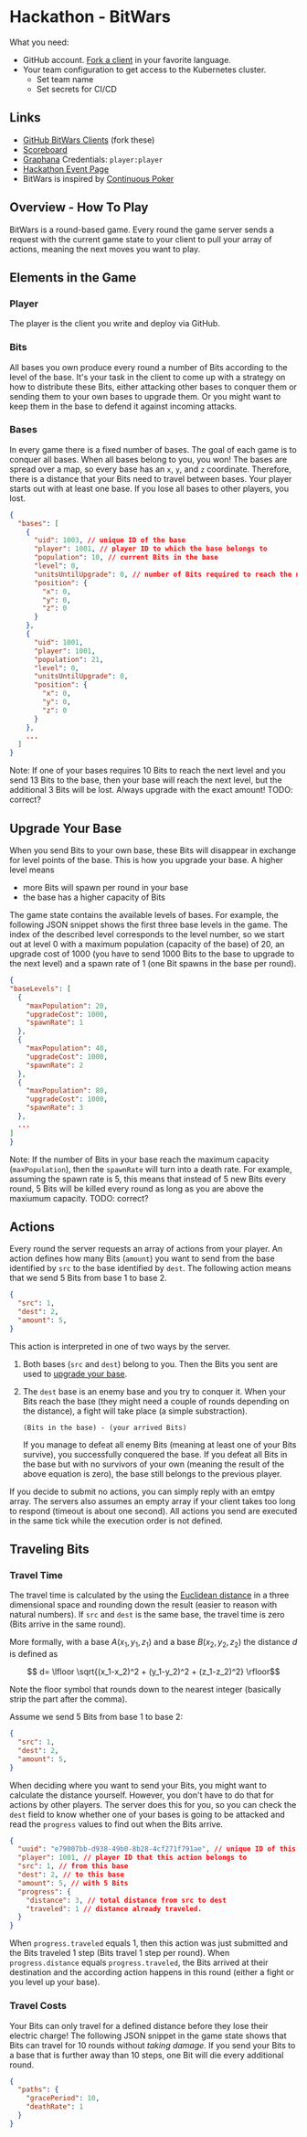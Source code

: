 # Hackathon - BitWars

What you need:

* GitHub account. [Fork a client][clients] in your favorite language.
* Your team configuration to get access to the Kubernetes cluster.
    * Set team name
    * Set secrets for CI/CD

## Links

* [GitHub BitWars Clients][clients] (fork these)
* [Scoreboard](https://live.bitwars.online/)
* [Graphana](https://grafana.bitwars.online/) Credentials: `player:player`
* [Hackathon Event Page](https://events.fachschaft-it.de/Hackathon/)
* BitWars is inspired by [Continuous Poker](https://continuouspoker.org/)

## Overview - How To Play

BitWars is a round-based game. Every round the game server sends a request with the current game state to your client to pull your array of actions, meaning the next moves you want to play.

## Elements in the Game

### Player

The player is the client you write and deploy via GitHub.

### Bits

All bases you own produce every round a number of Bits according to the level of the base. It's your task in the client to come up with a strategy on how to distribute these Bits, either attacking other bases to conquer them or sending them to your own bases to upgrade them. Or you might want to keep them in the base to defend it against incoming attacks.

### Bases

In every game there is a fixed number of bases. The goal of each game is to conquer all bases. When all bases belong to you, you won! The bases are spread over a map, so every base has an `x`, `y`, and `z` coordinate. Therefore, there is a distance that your Bits need to travel between bases. Your player starts out with at least one base. If you lose all bases to other players, you lost.

```json
{
  "bases": [
    {
      "uid": 1003, // unique ID of the base
      "player": 1001, // player ID to which the base belongs to
      "population": 10, // current Bits in the base
      "level": 0,
      "unitsUntilUpgrade": 0, // number of Bits required to reach the next level
      "position": {
        "x": 0,
        "y": 0,
        "z": 0
      }
    },
    {
      "uid": 1001,
      "player": 1001,
      "population": 21,
      "level": 0,
      "unitsUntilUpgrade": 0,
      "position": {
        "x": 0,
        "y": 0,
        "z": 0
      }
    },
    ...
  ]
}
```

Note: If one of your bases requires 10 Bits to reach the next level and you send 13 Bits to the base, then your base will reach the next level, but the additional 3 Bits will be lost. Always upgrade with the exact amount! TODO: correct?


## Upgrade Your Base

When you send Bits to your own base, these Bits will disappear in exchange for level points of the base. This is how you upgrade your base. A higher level means

* more Bits will spawn per round in your base 
* the base has a higher capacity of Bits

The game state contains the available levels of bases. For example, the following JSON snippet shows the first three base levels in the game. The index of the described level corresponds to the level number, so we start out at level 0 with a maximum population (capacity of the base) of 20, an upgrade cost of 1000 (you have to send 1000 Bits to the base to upgrade to the next level) and a spawn rate of 1 (one Bit spawns in the base per round).

```json
{
"baseLevels": [
  {
    "maxPopulation": 20,
    "upgradeCost": 1000,
    "spawnRate": 1
  },
  {
    "maxPopulation": 40,
    "upgradeCost": 1000,
    "spawnRate": 2
  },
  {
    "maxPopulation": 80,
    "upgradeCost": 1000,
    "spawnRate": 3
  },
  ...
]
}
```

Note: If the number of Bits in your base reach the maximum capacity (`maxPopulation`), then the `spawnRate` will turn into a death rate. For example, assuming the spawn rate is 5, this means that instead of 5 new Bits every round, 5 Bits will be killed every round as long as you are above the maxiumum capacity. TODO: correct?

## Actions

Every round the server requests an array of actions from your player. An action defines how many Bits (`amount`) you want to send from the base identified by `src` to the base identified by `dest`. The following action means that we send 5 Bits from base 1 to base 2.

```json
{
  "src": 1,
  "dest": 2,
  "amount": 5,
}
```

This action is interpreted in one of two ways by the server.

1. Both bases (`src` and `dest`) belong to you. Then the Bits you sent are used to [upgrade your base].
2. The `dest` base is an enemy base and you try to conquer it. When your Bits reach the base (they might need a couple of rounds depending on the distance), a fight will take place (a simple substraction).

    ```
    (Bits in the base) - (your arrived Bits)
    ```

    If you manage to defeat all enemy Bits (meaning at least one of your Bits survive), you successfully conquered the base. If you defeat all Bits in the base but with no survivors of your own (meaning the result of the above equation is zero), the base still belongs to the previous player.

If you decide to submit no actions, you can simply reply with an emtpy array. The servers also assumes an empty array if your client takes too long to respond (timeout is about one second). All actions you send are executed in the same tick while the execution order is not defined.


## Traveling Bits

### Travel Time

The travel time is calculated by the using the [Euclidean distance][eucl] in a three dimensional space and rounding down the result (easier to reason with natural numbers). If `src` and `dest` is the same base, the travel time is zero (Bits arrive in the same round).

More formally, with a base $A(x_1,y_1,z_1)$ and a base $B(x_2,y_2,z_2)$ the distance $d$ is defined as

$$ d= \lfloor \sqrt{(x_1-x_2)^2 + (y_1-y_2)^2 + (z_1-z_2)^2} \rfloor$$

Note the floor symbol that rounds down to the nearest integer (basically strip the part after the comma).

Assume we send 5 Bits from base 1 to base 2:

```json
{
  "src": 1,
  "dest": 2,
  "amount": 5,
}
```

When deciding where you want to send your Bits, you might want to calculate the distance yourself. However, you don't have to do that for actions by other players. The server does this for you, so you can check the `dest` field to know whether one of your bases is going to be attacked and read the `progress` values to find out when the Bits
arrive.

```json
{
  "uuid": "e79007bb-d938-49b0-8b28-4cf271f791ae", // unique ID of this action
  "player": 1001, // player ID that this action belongs to
  "src": 1, // from this base
  "dest": 2, // to this base
  "amount": 5, // with 5 Bits
  "progress": {
    "distance": 3, // total distance from src to dest
    "traveled": 1 // distance already traveled.
  }
}
```

When `progress.traveled` equals 1, then this action was just submitted and the Bits traveled 1 step (Bits travel 1 step per round). When `progress.distance` equals `progress.traveled`, the Bits arrived at their destination and the according action happens in this round (either a fight or you level up your base).


### Travel Costs

Your Bits can only travel for a defined distance before they lose their electric charge! The following JSON snippet in the game state shows that Bits can travel for 10 rounds without _taking damage_. If you send your Bits to a base that is further away than 10 steps, one Bit will die every additional round.

```json
{
  "paths": {
    "gracePeriod": 10,
    "deathRate": 1
  }
}
```


<!-- parking lot of links -->
[eucl]: https://en.wikipedia.org/wiki/Euclidean_distance#Higher_dimensions
[clients]: https://github.com/Continuous-BitWars/
[upgrade your base]: #upgrade-your-base

